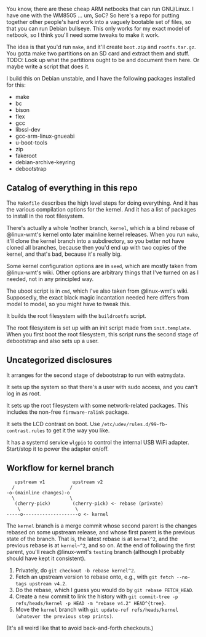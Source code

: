 You know, there are these cheap ARM netbooks that can run GNU/Linux.
I have one with the WM8505 ... um, SoC?
So here's a repo for putting together other people's hard work into a vaguely bootable set of files, so that you can run Debian bullseye.
This only works for my exact model of netbook, so I think you'll need some tweaks to make it work.

The idea is that you'd run `make`, and it'll create `boot.zip` and `rootfs.tar.gz`.
You gotta make two partitions on an SD card and extract them and stuff.
TODO: Look up what the partitions ought to be and document them here.
Or maybe write a script that does it.

I build this on Debian unstable, and I have the following packages installed for this:
* make
* bc
* bison
* flex
* gcc
* libssl-dev
* gcc-arm-linux-gnueabi
* u-boot-tools
* zip
* fakeroot
* debian-archive-keyring
* debootstrap

## Catalog of everything in this repo

The `Makefile` describes the high level steps for doing everything.
And it has the various compilation options for the kernel.
And it has a list of packages to install in the root filesystem.

There's actually a whole 'nother branch, `kernel`, which is a blind rebase of @linux-wmt's kernel onto later mainline kernel releases.
When you run `make`, it'll clone the kernel branch into a subdirectory, so you better not have cloned all branches, because then you'd end up with two copies of the kernel, and that's bad, because it's really big.

Some kernel configuration options are in `seed`, which are mostly taken from @linux-wmt's wiki.
Other options are arbitrary things that I've turned on as I needed, not in any principled way.

The uboot script is in `cmd`, which I've also taken from @linux-wmt's wiki.
Supposedly, the exact black magic incantation needed here differs from model to model, so you might have to tweak this.

It builds the root filesystem with the `buildrootfs` script.

The root filesystem is set up with an init script made from `init.template`.
When you first boot the root filesystem, this script runs the second stage of debootstrap and also sets up a user.

## Uncategorized disclosures

It arranges for the second stage of debootstrap to run with eatmydata.

It sets up the system so that there's a user with sudo access, and you can't log in as root.

It sets up the root filesystem with some network-related packages.
This includes the non-free `firmware-ralink` package.

It sets the LCD contrast on boot.
Use `/etc/udev/rules.d/99-fb-contrast.rules` to get it the way you like.

It has a systemd service `wlgpio` to control the internal USB WiFi adapter.
Start/stop it to power the adapter on/off.

## Workflow for kernel branch

```
   upstream v1          upstream v2
  /                    /
-o-(mainline changes)-o
  \                    \
   (cherry-pick)        (cherry-pick) <- rebase (private)
    \                    \
-----o--------------------o <- kernel

```
The `kernel` branch is a merge commit whose second parent is the changes rebased on some upstream release, and whose first parent is the previous state of the branch.
That is, the latest rebase is at `kernel^2`, and the previous rebase is at `kernel~^2`, and so on.
At the end of following the first parent, you'll reach @linux-wmt's `testing` branch (although I probably should have kept it consistent).

1. Privately, do `git checkout -b rebase kernel^2`.
2. Fetch an upstream version to rebase onto, e.g., with `git fetch --no-tags upstream v4.2`.
3. Do the rebase, which I guess you would do by `git rebase FETCH_HEAD`.
4. Create a new commit to link the history with `git commit-tree -p refs/heads/kernel -p HEAD -m "rebase v4.2" HEAD^{tree}`.
5. Move the `kernel` branch with `git update-ref refs/heads/kernel (whatever the previous step prints)`.

(It's all weird like that to avoid back-and-forth checkouts.)
